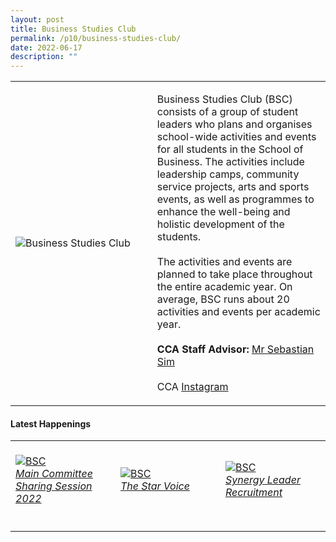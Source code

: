 ```yaml
---
layout: post
title: Business Studies Club
permalink: /p10/business-studies-club/
date: 2022-06-17
description: ""
---
```

<div>
    <table>
        <tr>
            <td style="width:45%"><image src="/images/CCA_bsc.jpg" style="display:block;margin-left:auto;margin-right:auto;" alt="Business Studies Club"></image></td>
            <td>
                <p>
                    Business Studies Club (BSC) consists of a group of student leaders who plans and organises school-wide activities and events for all students in the School of Business. The activities include leadership camps, community service projects, arts and sports events, as well as programmes to enhance the well-being and holistic development of the students.<br>
                    <br>
                    The activities and events are planned to take place throughout the entire academic year. On average, BSC runs about 20 activities and events per academic year.<br>
                    <br>
                    <b>CCA Staff Advisor:</b> <a href="mailto:Sebastian_SIM@TP.EDU.SG">Mr Sebastian Sim</a><br>
                    <br>
                    CCA <a href="https://www.instagram.com/tpbsc">Instagram</a>
                </p>
            </td>
        </tr>
    </table>
</div>

#### Latest Happenings

<div>
    <table>
        <tr>
            <td style="width:33%"><br>
                <a href="https://www.instagram.com/p/CdUsjqpJ6td/">
                    <image src="/images/P10/BSC_Main Committee Sharing Session 2022.png" style="display:block;margin-left:auto;margin-right:auto;" alt="BSC">
                    <h6 style="margin-top:0%">Main Committee Sharing Session 2022</h6>
                    </image>
                </a>
            </td>
            <td style="width:33%"><br>
                <a href="https://www.instagram.com/p/CdK-RJ7pwiX/">
                    <image src="/images/P10/BSC_The Star Voice.png" style="display:block;margin-left:auto;margin-right:auto;" alt="BSC">
                    <h6 style="margin-top:0%">The Star Voice</h6>
                    </image>
                </a>
            </td>
            <td style="width:33%"><br>
                <a href="https://www.instagram.com/p/CbW1ARmpmcp/">
                    <image src="/images/P10/BSC_Synergy Leader Recruitment.png" style="display:block;margin-left:auto;margin-right:auto;" alt="BSC">
                    <h6 style="margin-top:0%">Synergy Leader Recruitment</h6>
                    </image>
                </a>
            </td>
        </tr>
    </table>
</div>